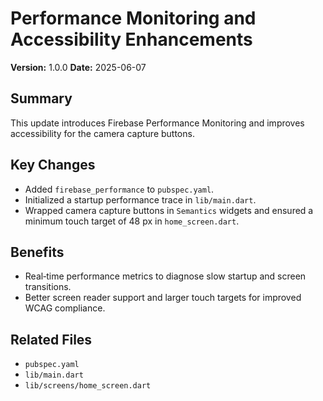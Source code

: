# Performance Monitoring and Accessibility Enhancements

**Version:** 1.0.0
**Date:** 2025-06-07

## Summary
This update introduces Firebase Performance Monitoring and improves accessibility for the camera capture buttons.

## Key Changes
- Added `firebase_performance` to `pubspec.yaml`.
- Initialized a startup performance trace in `lib/main.dart`.
- Wrapped camera capture buttons in `Semantics` widgets and ensured a minimum touch target of 48 px in `home_screen.dart`.

## Benefits
- Real‑time performance metrics to diagnose slow startup and screen transitions.
- Better screen reader support and larger touch targets for improved WCAG compliance.

## Related Files
- `pubspec.yaml`
- `lib/main.dart`
- `lib/screens/home_screen.dart`

